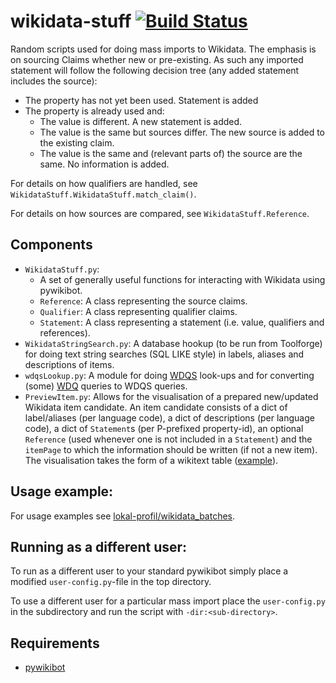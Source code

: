 wikidata-stuff  [![Build Status](https://travis-ci.org/lokal-profil/wikidata-stuff.svg?branch=master)](https://travis-ci.org/lokal-profil/wikidata-stuff)
==============

Random scripts used for doing mass imports to Wikidata. The emphasis is on sourcing
Claims whether new or pre-existing. As such any imported statement will follow the
following decision tree (any added statement includes the source):

* The property has not yet been used. Statement is added
* The property is already used and:
   * The value is different. A new statement is added.
   * The value is the same but sources differ. The new source is added to the
     existing claim.
   * The value is the same and (relevant parts of) the source are the same. No
     information is added.

For details on how qualifiers are handled, see `WikidataStuff.WikidataStuff.match_claim()`.

For details on how sources are compared, see `WikidataStuff.Reference`.

## Components

* `WikidataStuff.py`:
  * A set of generally useful functions for interacting with Wikidata using pywikibot.
  * `Reference`: A class representing the source claims.
  * `Qualifier`: A class representing qualifier claims.
  * `Statement`: A class representing a statement (i.e. value, qualifiers and references).
* `WikidataStringSearch.py`: A database hookup (to be run from Toolforge) for
doing text string searches (SQL LIKE style) in labels, aliases and
descriptions of items.
* `wdqsLookup.py`: A module for doing [WDQS](http://query.wikidata.org/) look-ups
and for converting (some) [WDQ](http://wdq.wmflabs.org/) queries to WDQS
queries.
* `PreviewItem.py`: Allows for the visualisation of a prepared new/updated Wikidata
item candidate. An item candidate consists of a dict of label/aliases (per language
code), a dict of descriptions (per language code), a dict of `Statement`s (per
P-prefixed property-id), an optional `Reference` (used whenever one is not included
in a `Statement`) and the `itemPage` to which the information should be written
(if not a new item). The visualisation takes the form of a wikitext table
([example](https://www.wikidata.org/w/index.php?title=User:AndreCostaWMSE-bot/WFD/preview&oldid=508045617)).

## Usage example:
For usage examples see [lokal-profil/wikidata_batches](https://github.com/lokal-profil/wikidata_batches).

## Running as a different user:

To run as a different user to your standard pywikibot simply place a
modified `user-config.py`-file in the top directory.

To use a different user for a particular mass import place the `user-config.py`
in the subdirectory and run the script with `-dir:<sub-directory>`.

## Requirements
* [pywikibot](https://github.com/wikimedia/pywikibot-core)
